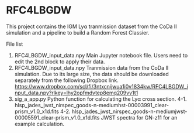# RFC4LBGDW

This project contains the IGM Lyα tranmission dataset from the CoDa II simulation and a pipeline to build a Random Forest Classier. 

File list
1. RFC4LBGDW_input_data.npy
Main Jupyter notebook file. Users need to edit the 2nd block to apply their data.
2. RFC4LBGDW_input_data.npy
Tranmission data from the CoDa II simulation. Due to its large size, the data should be downloaded separately from the following Dropbox link.
https://www.dropbox.com/scl/fi/3ntxcnijwua1i0v1834kw/RFC4LBGDW_input_data.npy?rlkey=lhy2opfmdvtep8emq209vv1t1
3. sig_a_app.py
Python function for calculating the Lyα cross section. 
4-1. hlsp_jades_jwst_nirspec_goods-n-mediumhst-00003991_clear-prism_v1.0_x1d.fits
4-2. hlsp_jades_jwst_nirspec_goods-n-mediumjwst-00005591_clear-prism_v1.0_x1d.fits
JWST spectra for GN-z11 for an example calculation. 


